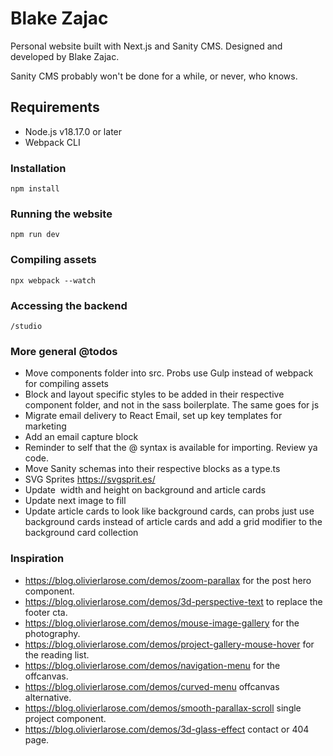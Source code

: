 # Blake Zajac

Personal website built with Next.js and Sanity CMS. Designed and developed by Blake Zajac.

Sanity CMS probably won't be done for a while, or never, who knows.

## Requirements

- Node.js v18.17.0 or later
- Webpack CLI

### Installation

```
npm install
```

### Running the website

```
npm run dev
```

### Compiling assets

```
npx webpack --watch
```

### Accessing the backend

```
/studio
```

### More general @todos

- Move components folder into src. Probs use Gulp instead of webpack for compiling assets
- Block and layout specific styles to be added in their respective component folder, and not in the sass boilerplate. The same goes for js
- Migrate email delivery to React Email, set up key templates for marketing
- Add an email capture block
- Reminder to self that the @ syntax is available for importing. Review ya code.
- Move Sanity schemas into their respective blocks as a type.ts
- SVG Sprites https://svgsprit.es/
- Update <Image /> width and height on background and article cards
- Update next image to fill
- Update article cards to look like background cards, can probs just use background cards instead of article cards and add a grid modifier to the background card collection

### Inspiration

- https://blog.olivierlarose.com/demos/zoom-parallax for the post hero component.
- https://blog.olivierlarose.com/demos/3d-perspective-text to replace the footer cta.
- https://blog.olivierlarose.com/demos/mouse-image-gallery for the photography.
- https://blog.olivierlarose.com/demos/project-gallery-mouse-hover for the reading list.
- https://blog.olivierlarose.com/demos/navigation-menu for the offcanvas.
- https://blog.olivierlarose.com/demos/curved-menu offcanvas alternative.
- https://blog.olivierlarose.com/demos/smooth-parallax-scroll single project component.
- https://blog.olivierlarose.com/demos/3d-glass-effect contact or 404 page.
